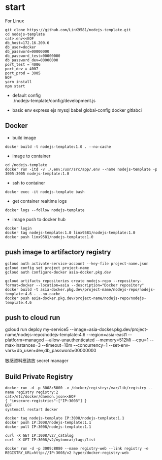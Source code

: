 # start
For Linux  

```
git clone https://github.com/LinX9581/nodejs-template.git
cd nodejs-template
cat>.env<<EOF
db_host=172.16.200.6
db_user=docker
db_password=00000000
db_password_test=00000000
db_password_dev=00000000
port_test = 4006
port_dev = 4007
port_prod = 3005
EOF
yarn install
npm start
```
* default config  
./nodejs-template/config/development.js  

* basic env
express ejs mysql babel global-config docker gitlabci

## Docker
* build image
```
docker build -t nodejs-template:1.0 . --no-cache
```
* image to container
```
cd /nodejs-template
docker run -itd -v ./.env:/usr/src/app/.env --name nodejs-template -p 3005:3005 nodejs-template:1.0
```
* ssh to container
```
docker exec -it nodejs-template bash
```
* get container realtime logs
```
docker logs --follow nodejs-template
```
* image push to docker hub
```
docker login
docker tag nodejs-template:1.0 linx9581/nodejs-template:1.0
docker push linx9581/nodejs-template:1.0
```
## push image to artifactory registry
```
gcloud auth activate-service-account --key-file project-name.json
gcloud config set project project-name
gcloud auth configure-docker asia-docker.pkg.dev

gcloud artifacts repositories create nodejs-repo --repository-format=docker --location=asia --description="Docker repository"
docker build -t asia-docker.pkg.dev/project-name/nodejs-repo/nodejs-template:4.6 . --no-cache
docker push asia-docker.pkg.dev/project-name/nodejs-repo/nodejs-template:4.6

```
## push to cloud run
gcloud run deploy my-service5 --image=asia-docker.pkg.dev/project-name/nodejs-repo/nodejs-template:4.6 --region=asia-east1 --platform=managed --allow-unauthenticated --memory=512Mi --cpu=1 --max-instances=3 --timeout=10m --concurrency=1 --set-env-vars=db_user=dev,db_password=00000000

敏感資料應該放 secret manager

## Build Private Registry
```
docker run -d -p 3008:5000 -v /docker/registry:/var/lib/registry --name registry registry:2
cat>/etc/docker/daemon.json<<EOF
{ "insecure-registries":["IP:3008"] }
EOF
systemctl restart docker

docker tag nodejs-template IP:3008/nodejs-template:1.1
docker push IP:3008/nodejs-template:1.1
docker pull IP:3008/nodejs-template:1.1

curl -X GET IP:3008/v2/_catalog
curl -X GET IP:3008/v2/mytomcat/tags/list

docker run -d -p 3009:8080 --name registry-web --link registry -e REGISTRY_URL=http://IP:3008/v2 hyper/docker-registry-web
```